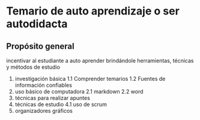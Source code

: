 # Temario de auto aprendizaje o ser autodidacta

## Propósito general
incentivar al estudiante a auto aprender brindándole herramientas, técnicas y métodos de estudio

1. investigación básica
1.1 Comprender temarios 
1.2 Fuentes de información confiables 
2. uso básico de computadora
2.1 markdown
2.2 word
3. técnicas para realizar apuntes
4. técnicas de estudio
4.1 uso de scrum
5. organizadores gráficos
